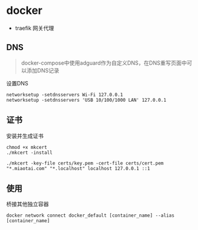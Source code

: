 # docker

- traefik 网关代理
## DNS

> docker-compose中使用adguard作为自定义DNS，在DNS重写页面中可以添加DNS记录

设置DNS
```
networksetup -setdnsservers Wi-Fi 127.0.0.1
networksetup -setdnsservers 'USB 10/100/1000 LAN' 127.0.0.1
```

## 证书

安装并生成证书

```
chmod +x mkcert
./mkcert -install

./mkcert -key-file certs/key.pem -cert-file certs/cert.pem "*.miaotai.com" "*.localhost" localhost 127.0.0.1 ::1
```

## 使用

桥接其他独立容器
```
docker network connect docker_default [container_name] --alias [container_name]
```